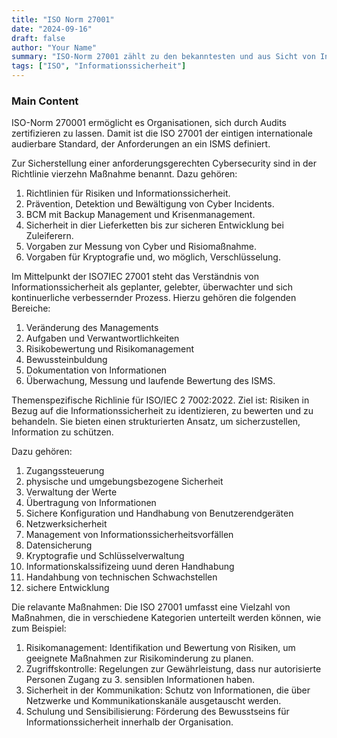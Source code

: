```yaml
---
title: "ISO Norm 27001"
date: "2024-09-16"
draft: false
author: "Your Name"
summary: "ISO-Norm 27001 zählt zu den bekanntesten und aus Sicht von Informationssicherheit sichtlich wichtigsten Standards."
tags: ["ISO", "Informationssicherheit"]
---
```



### Main Content

ISO-Norm 270001 ermöglicht es Organisationen, sich durch Audits zertifizieren zu lassen. Damit ist die ISO 27001 der eintigen internationale audierbare Standard, der Anforderungen an ein ISMS definiert.

Zur Sicherstellung einer anforderungsgerechten Cybersecurity sind in der Richtlinie vierzehn Maßnahme benannt. Dazu gehören:

1. Richtlinien für Risiken und Informationssicherheit.
2. Prävention, Detektion und Bewältigung von Cyber Incidents.
3. BCM mit Backup Management und Krisenmanagement.
4. Sicherheit in dier Lieferketten bis zur sicheren Entwicklung bei Zuleiferern.
5. Vorgaben zur Messung von Cyber und Risiomaßnahme.
6. Vorgaben für Kryptografie und, wo möglich, Verschlüsselung.


Im Mittelpunkt der ISO7IEC 27001 steht das Verständnis von Informationssicherheit als geplanter, gelebter, überwachter und sich kontinuerliche  verbessernder Prozess. Hierzu gehören die folgenden Bereiche:

1. Veränderung des Managements
2. Aufgaben und Verwantwortlichkeiten
3. Risikobewertung und Risikomanagement
4. Bewussteinbuldung
5. Dokumentation von Informationen
6. Überwachung, Messung und laufende Bewertung des ISMS.


Themenspezifische Richlinie für ISO/IEC 2 7002:2022. Ziel ist: Risiken in Bezug auf die Informationssicherheit zu identizieren, zu bewerten und zu behandeln. Sie bieten einen strukturierten Ansatz, um sicherzustellen, Information zu schützen. 

Dazu gehören:
1. Zugangssteuerung
2. physische und umgebungsbezogene Sicherheit
3. Verwaltung der Werte
4. Übertragung von Informationen
5. Sichere Konfiguration und Handhabung von Benutzerendgeräten
6. Netzwerksicherheit
7. Management von Informationssicherheitsvorfällen
8. Datensicherung
9. Kryptografie und Schlüsselverwaltung
10. Informationskalssifizeing uund deren Handhabung
11. Handahbung von technischen Schwachstellen
12. sichere Entwicklung

Die relavante Maßnahmen:
Die ISO 27001 umfasst eine Vielzahl von Maßnahmen, die in verschiedene Kategorien unterteilt werden können, wie zum Beispiel:

1. Risikomanagement: Identifikation und Bewertung von Risiken, um geeignete Maßnahmen zur Risikominderung zu planen.
2. Zugriffskontrolle: Regelungen zur Gewährleistung, dass nur autorisierte Personen Zugang zu 3. sensiblen Informationen haben.
3. Sicherheit in der Kommunikation: Schutz von Informationen, die über Netzwerke und Kommunikationskanäle ausgetauscht werden.
4. Schulung und Sensibilisierung: Förderung des Bewusstseins für Informationssicherheit innerhalb der Organisation.